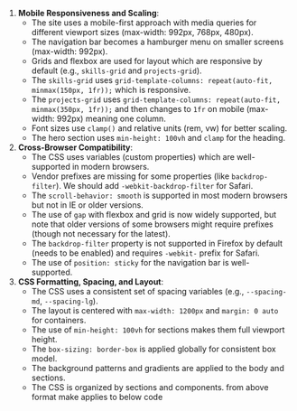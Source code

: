 1. **Mobile Responsiveness and Scaling**:
    - The site uses a mobile-first approach with media queries for different viewport sizes (max-width: 992px, 768px, 480px).
    - The navigation bar becomes a hamburger menu on smaller screens (max-width: 992px).
    - Grids and flexbox are used for layout which are responsive by default (e.g., `skills-grid` and `projects-grid`).
    - The `skills-grid` uses `grid-template-columns: repeat(auto-fit, minmax(150px, 1fr));` which is responsive.
    - The `projects-grid` uses `grid-template-columns: repeat(auto-fit, minmax(350px, 1fr));` and then changes to `1fr` on mobile (max-width: 992px) meaning one column.
    - Font sizes use `clamp()` and relative units (rem, vw) for better scaling.
    - The hero section uses `min-height: 100vh` and `clamp` for the heading.
 2. **Cross-Browser Compatibility**:
    - The CSS uses variables (custom properties) which are well-supported in modern browsers.
    - Vendor prefixes are missing for some properties (like `backdrop-filter`). We should add `-webkit-backdrop-filter` for Safari.
    - The `scroll-behavior: smooth` is supported in most modern browsers but not in IE or older versions.
    - The use of `gap` with flexbox and grid is now widely supported, but note that older versions of some browsers might require prefixes (though not necessary for the latest).
    - The `backdrop-filter` property is not supported in Firefox by default (needs to be enabled) and requires `-webkit-` prefix for Safari.
    - The use of `position: sticky` for the navigation bar is well-supported.
 3. **CSS Formatting, Spacing, and Layout**:
    - The CSS uses a consistent set of spacing variables (e.g., `--spacing-md`, `--spacing-lg`).
    - The layout is centered with `max-width: 1200px` and `margin: 0 auto` for containers.
    - The use of `min-height: 100vh` for sections makes them full viewport height.
    - The `box-sizing: border-box` is applied globally for consistent box model.
    - The background patterns and gradients are applied to the body and sections.
    - The CSS is organized by sections and components.
from above format make applies to below code


